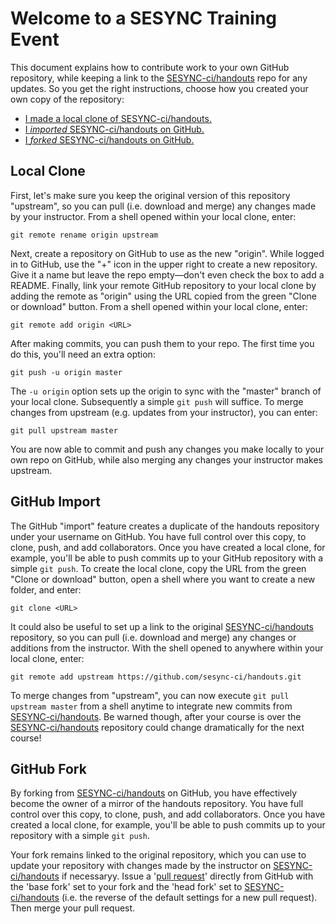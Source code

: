 # Welcome to a SESYNC Training Event

This document explains how to contribute work to your own GitHub repository, while keeping a link to the [SESYNC-ci/handouts] repo for any updates. So you get the right instructions, choose how you created your own copy of the repository:

- [I made a local clone of SESYNC-ci/handouts.](#local-clone)
- [I *imported* SESYNC-ci/handouts on GitHub.](#github-import)
- [I *forked* SESYNC-ci/handouts on GitHub.](#github-fork)

## Local Clone

First, let's make sure you keep the original version of this repository "upstream", so you can pull (i.e. download and merge) any changes made by your instructor. From a shell opened within your local clone, enter:

    git remote rename origin upstream

Next, create a repository on GitHub to use as the new "origin". While logged in to GitHub, use the "+" icon in the upper right to create a new repository. Give it a name but leave the repo empty&mdash;don't even check the box to add a README. Finally, link your remote GitHub repository to your local clone by adding the remote as "origin" using the URL copied from the green "Clone or download" button. From a shell opened within your local clone, enter:

    git remote add origin <URL>
	
After making commits, you can push them to your repo. The first time you do this, you'll need an extra option:

    git push -u origin master
    
The `-u origin` option sets up the origin to sync with the "master" branch of your local clone. Subsequently a simple `git push` will suffice. To merge changes from upstream (e.g. updates from your instructor), you can enter:

    git pull upstream master
   
You are now able to commit and push any changes you make locally to your own repo on GitHub, while also merging any changes your instructor makes upstream.

## GitHub Import

The GitHub "import" feature creates a duplicate of the handouts repository under your username on GitHub. You have full control over this copy, to clone, push, and add collaborators. Once you have created a local clone, for example, you'll be able to push commits up to your GitHub repository with a simple `git push`. To create the local clone, copy the URL from the green "Clone or download" button, open a shell where you want to create a new folder, and enter:

    git clone <URL>


It could also be useful to set up a link to the original [SESYNC-ci/handouts] repository, so you can pull (i.e. download and merge) any changes or additions from the instructor. With the shell opened to anywhere within your local clone, enter:

    git remote add upstream https://github.com/sesync-ci/handouts.git

To merge changes from "upstream", you can now execute `git pull upstream master` from a shell anytime to integrate new commits from [SESYNC-ci/handouts]. Be warned though, after your course is over the [SESYNC-ci/handouts] repository could change dramatically for the next course!

## GitHub Fork

By forking from [SESYNC-ci/handouts] on GitHub, you have effectively become the owner of a mirror of the handouts repository. You have full control over this copy, to clone, push, and add collaborators. Once you have created a local clone, for example, you'll be able to push commits up to your repository with a simple `git push`.

Your fork remains linked to the original repository, which you can use to update your repository with changes made by the instructor on [SESYNC-ci/handouts] if necessaryy. Issue a '[pull request](https://help.github.com/articles/about-pull-requests/)' directly from GitHub with the 'base fork' set to your fork and the 'head fork' set to [SESYNC-ci/handouts] (i.e. the reverse of the default settings for a new pull request). Then merge your pull request.

[SESYNC-ci/handouts]: https://github.com/sesync-ci/handouts

